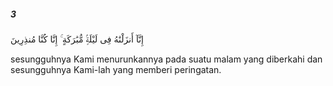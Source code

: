 ##### 3

<span class="ayah">إِنَّآ أَنزَلْنَٰهُ فِى لَيْلَةٍۢ مُّبَٰرَكَةٍ ۚ إِنَّا كُنَّا مُنذِرِينَ</span>

<span class="ayah_translation">sesungguhnya Kami menurunkannya pada suatu malam yang diberkahi dan sesungguhnya Kami-lah yang memberi peringatan.</span>

